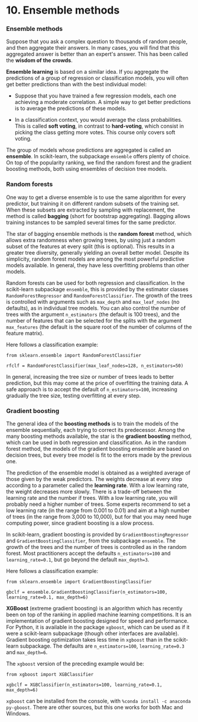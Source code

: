 # 10. Ensemble methods

### Ensemble methods

Suppose that you ask a complex question to thousands of random people, and then aggregate their answers. In many cases, you will find that this aggregated answer is better than an expert's answer. This has been called the **wisdom of the crowds**. 

**Ensemble learning** is based on a similar idea. If you aggregate the predictions of a group of regression or classification models, you will often get better predictions than with the best individual model:

* Suppose that you have trained a few regression models, each one achieving a moderate correlation. A simple way to get better predictions is to average the predictions of these models.

* In a classification context, you would average the class probabilities. This is called **soft voting**, in contrast to **hard-voting**, which consist in picking the class getting more votes. This course only covers soft voting.

The group of models whose predictions are aggregated is called an **ensemble**. In scikit-learn, the subpackage `ensemble` offers plenty of choice. On top of the popularity ranking, we find the random forest and the gradient boosting methods, both using ensembles of decision tree models.

### Random forests

One way to get a diverse ensemble is to use the same algorithm for every predictor, but training it on different random subsets of the training set. When these subsets are extracted by sampling with replacement, the method is called **bagging** (short for bootstrap aggregating). Bagging allows training instances to be sampled several times for the same predictor. 

The star of bagging ensemble methods is the **random forest** method, which allows extra randomness when growing trees, by using just a random subset of the features at every split (this is optional). This results in a greater tree diversity, generally yielding an overall better model. Despite its simplicity, random forest models are among the most powerful predictive models available. In general, they have less overfitting problems than other models.

Random forests can be used for both regression and classification. In the scikit-learn subpackage `ensemble`, this is provided by the estimator classes `RandomForestRegressor` and `RandomForestClassifier`. The growth of the trees is controlled with arguments such as `max_depth` and `max_leaf_nodes` (no defaults), as in individual tree models. You can also control the number of trees with the argument `n_estimators` (the default is 100 trees), and the number of features that can be selected for the splits with the argument `max_features` (the default is the square root of the number of columns of the feature matrix).

Here follows a classification example:

`from sklearn.ensemble import RandomForestClassifier`

`rfclf = RandomForestClassifier(max_leaf_nodes=128, n_estimators=50)`

In general, increasing the tree size or number of trees leads to better prediction, but this may come at the price of overfitting the training data. A safe approach is to accept the default of `n_estimators=100`, increasing gradually the tree size, testing overfitting at every step.

### Gradient boosting

The general idea of the **boosting methods** is to train the models of the ensemble sequentially, each trying to correct its predecessor. Among the many boosting methods available, the star is the **gradient boosting** method, which can be used in both regression and classification. As in the random forest method, the models of the gradient boosting ensemble are based on decision trees, but every tree model is fit to the errors made by the previous one.  

The prediction of the ensemble model is obtained as a weighted average of those given by the weak predictors. The weights decrease at every step according to a parameter called the **learning rate**. With a low learning rate, the weight decreases more slowly. There is a trade-off between the learning rate and the number if trees. With a low learning rate, you will probably need a higher number of trees. Some experts recommend to set a low learning rate (in the range from 0.001 to 0.01) and aim at a high number of trees (in the range from 3,000 to 10,000), but for that you may need huge computing power, since gradient boosting is a slow process.

In scikit-learn, gradient boosting is provided by `GradientBoostingRegressor` and `GradientBoostingClassifier`, from the subpackage `ensemble`. The growth of the trees and the number of trees is controlled as in the random forest. Most practitioners accept the defaults `n_estimators=100` and `learning_rate=0.1`, but go beyond the default `max_depth=3`.

Here follows a classification example:

`from sklearn.ensemble import GradientBoostingClassifier`

`gbclf = ensemble.GradientBoostingClassifier(n_estimators=100, learning_rate=0.1, max_depth=6)`

**XGBoost** (extreme gradient boosting) is an algorithm which has recently been on top of the ranking in applied machine learning competitions. It is an implementation of gradient boosting designed for speed and performance. For Python, it is available in the package `xgboost`, which can be used as if it were a scikit-learn subpackage (though other interfaces are available). Gradient boosting optimization takes less time in `xgboost` than in the scikit-learn subpackage. The defaults are `n_estimators=100`, `learning_rate=0.3` and `max_depth=6`. 

The `xgboost` version of the preceding example would be:

`from xgboost import XGBClassifier`

`xgbclf = XGBClassifier(n_estimators=100, learning_rate=0.1, max_depth=6)`

`xgboost` can be installed from the console, with `%conda install -c anaconda py-gboost`. There are other sources, but this one works for both Mac and Windows.
